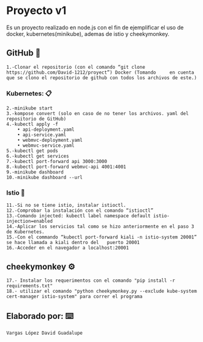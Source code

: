 # Proyecto v1

Es un proyecto realizado en node.js con el fin de ejemplificar el uso de docker, kubernetes(minikube), ademas de istio y cheekymonkey.

## GitHub 🚀
```
1.-Clonar el repositorio (con el comando “git clone https://github.com/David-1212/proyect”) Docker (Tomando 	en cuenta que se clono el repositorio de github con todos los archivos de este.)
```

### Kubernetes: 📋


```
2.-minikube start
3.-kompose convert (solo en caso de no tener los archivos. yaml del repositorio de GitHub)
4.-kubectl apply -f 
	• api-deployment.yaml 
	• api-service.yaml 
	• webmvc-deployment.yaml 
	• webmvc-service.yaml
5.-kubectl get pods
6.-kubectl get services
7.-kubectl port-forward api 3000:3000
8.-kubectl port-forward webmvc-api 4001:4001
9.-minikube dashboard
10.-minikube dashboard --url 
```

### Istio 🔧

```
11.-Si no se tiene istio, instalar istioctl.
12.-Comprobar la instalación con el comando “istioctl”
13.-Comando injected: kubectl label namespace default istio-injection=enabled
14.-Aplicar los servicios tal como se hizo anteriormente en el paso 3 de Kubernetes.
15.-Con el commando “kubectl port-forward kiali -n istio-system 20001” se hace llamada a kiali dentro del 	puerto 20001
16.-Acceder en el navegador a localhost:20001
```

## cheekymonkey ⚙️

```
17.- Instalar los requerimentos con el comando "pip install -r requirements.txt"
18.- utilizar el comando "python cheekymonkey.py --exclude kube-system cert-manager istio-system" para correr el programa
```

## Elaborado por: ⌨️



```
Vargas López David Guadalupe
```
